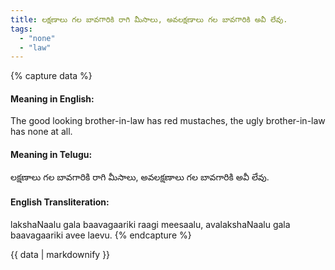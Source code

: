 ```yaml
---
title: లక్షణాలు గల బావగారికి రాగి మీసాలు, అవలక్షణాలు గల బావగారికి అవీ లేవు.
tags:
  - "none"
  - "law"
---
```


{% capture data %}
#### Meaning in English:
The good looking brother-in-law has red mustaches, the ugly brother-in-law has none at all.

#### Meaning in Telugu:
లక్షణాలు గల బావగారికి రాగి మీసాలు, అవలక్షణాలు గల బావగారికి అవీ లేవు.

#### English Transliteration:
lakshaNaalu gala baavagaariki raagi meesaalu, avalakshaNaalu gala baavagaariki avee laevu.
{% endcapture %}

<div class="notice">{{ data | markdownify }}</div>

